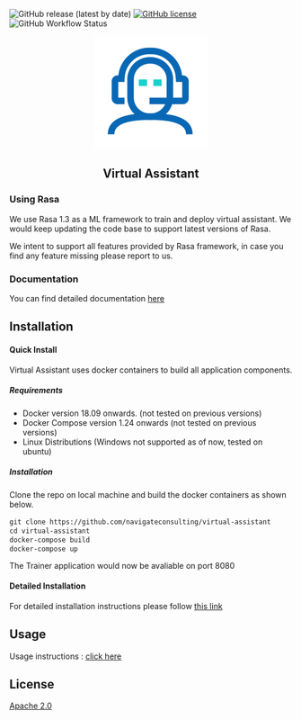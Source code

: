 
![GitHub release (latest by date)](https://img.shields.io/github/v/release/navigateconsulting/virtual-assistant)
[![GitHub license](https://img.shields.io/github/license/navigateconsulting/virtual-assistant)](https://github.com/navigateconsulting/virtual-assistant/blob/master/LICENSE)
![GitHub Workflow Status](https://img.shields.io/github/workflow/status/navigateconsulting/virtual-assistant/Docker)

<p align="center">
  <img src="/docs/assets/trainer.svg" width="200" height="200"/>
</p>
<div align="center" >
  <p><h2>Virtual Assistant</h2></p>
</div>

### Using Rasa  

We use Rasa 1.3 as a ML framework to train and deploy virtual assistant.
We would keep updating the code base to support latest versions of Rasa.

We intent to support all features provided by Rasa framework, in case you find any feature missing please report to us.


### Documentation

You can find detailed documentation [here](https://navigateconsulting.github.io/virtual-assistant/)

## Installation

#### Quick Install

Virtual Assistant uses docker containers to build all application components.

##### Requirements
   - Docker version 18.09 onwards. (not tested on previous versions)
   - Docker Compose version 1.24 onwards (not tested on previous versions)
   - Linux Distributions (Windows not supported as of now, tested on ubuntu)

##### Installation

Clone the repo on local machine and build the docker containers as shown below.

    git clone https://github.com/navigateconsulting/virtual-assistant
    cd virtual-assistant
    docker-compose build
    docker-compose up  

The Trainer application would now be avaliable on port 8080

#### Detailed Installation

   For detailed installation instructions please follow [this link](docs/installation/Readme.md)

## Usage
   Usage instructions : [click here](docs/usage/Readme.md)

## License

[Apache 2.0](LICENSE)
